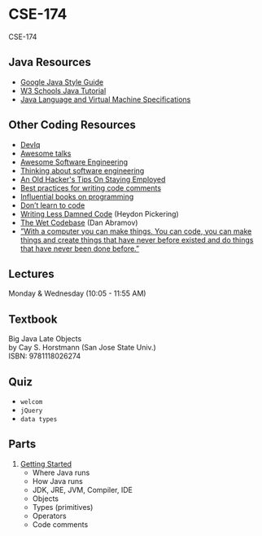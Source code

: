 # CSE-174
CSE-174

## Java Resources
- [Google Java Style Guide](https://google.github.io/styleguide/javaguide.html)
- [W3 Schools Java Tutorial](https://www.w3schools.com/java/default.asp)
- [Java Language and Virtual Machine Specifications](https://docs.oracle.com/javase/specs/)

## Other Coding Resources
- [DevIq](https://deviq.com/)
- [Awesome talks](https://github.com/JanVanRyswyck/awesome-talks)
- [Awesome Software Engineering](https://github.com/rolanddb/awesome-software-engineering)
- [Thinking about software engineering](https://nintil.com/programming)
- [An Old Hacker's Tips On Staying Employed](https://madned.substack.com/p/an-old-hackers-tips-on-staying-employed)
- [Best practices for writing code comments](https://stackoverflow.blog/2021/07/05/best-practices-for-writing-code-comments/)
- [Influential books on programming](https://github.com/cs-books/influential-cs-books?utm_source=hackernewsletter&utm_medium=email&utm_term=books)
- [Don’t learn to code](https://daedtech.com/dont-learn-to-code-learn-to-automate/)
- [Writing Less Damned Code](https://youtu.be/tzfHlEFd2Fk) (Heydon Pickering)
- [The Wet Codebase](https://www.deconstructconf.com/2019/dan-abramov-the-wet-codebase) (Dan Abramov)
- [”With a computer you can make things. You can code, you can make things and create things that have never before existed and do things that have never been done before.”](https://impossiblehq.com/an-unexpected-ass-kicking/)

## Lectures
Monday & Wednesday (10:05 - 11:55 AM)	

## Textbook
Big Java Late Objects  
by Cay S. Horstmann (San Jose State Univ.)  
ISBN: 9781118026274

## Quiz
- `welcom`
- `jQuery`
- `data types`

## Parts
1. [Getting Started](https://github.com/LukasMurdock/cse-174/blob/main/01-GettingStarted.md)
    - Where Java runs
    - How Java runs
    - JDK, JRE, JVM, Compiler, IDE
    - Objects
    - Types (primitives)
    - Operators
    - Code comments
